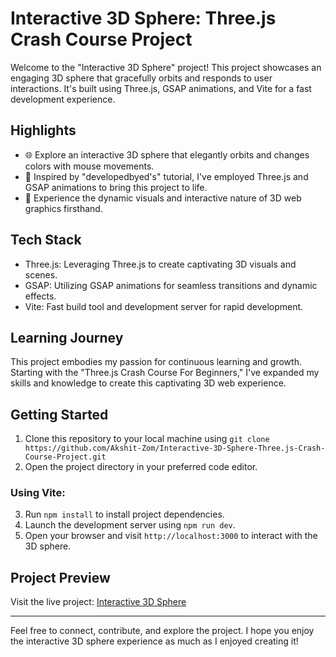 # Interactive 3D Sphere: Three.js Crash Course Project

Welcome to the "Interactive 3D Sphere" project! This project showcases an engaging 3D sphere that gracefully orbits and responds to user interactions. It's built using Three.js, GSAP animations, and Vite for a fast development experience.

## Highlights

- 🌐 Explore an interactive 3D sphere that elegantly orbits and changes colors with mouse movements.
- 🚀 Inspired by "developedbyed's" tutorial, I've employed Three.js and GSAP animations to bring this project to life.
- 🌈 Experience the dynamic visuals and interactive nature of 3D web graphics firsthand.

## Tech Stack

- Three.js: Leveraging Three.js to create captivating 3D visuals and scenes.
- GSAP: Utilizing GSAP animations for seamless transitions and dynamic effects.
- Vite: Fast build tool and development server for rapid development.

## Learning Journey

This project embodies my passion for continuous learning and growth. Starting with the "Three.js Crash Course For Beginners," I've expanded my skills and knowledge to create this captivating 3D web experience.

## Getting Started

1. Clone this repository to your local machine using `git clone https://github.com/Akshit-Zom/Interactive-3D-Sphere-Three.js-Crash-Course-Project.git`
2. Open the project directory in your preferred code editor.

### Using Vite:

3. Run `npm install` to install project dependencies.
4. Launch the development server using `npm run dev`.
5. Open your browser and visit `http://localhost:3000` to interact with the 3D sphere.

## Project Preview

Visit the live project: [Interactive 3D Sphere](https://akshit-zom.github.io/Interactive-3D-Sphere-Three.js-Crash-Course-Project/)


---

Feel free to connect, contribute, and explore the project. I hope you enjoy the interactive 3D sphere experience as much as I enjoyed creating it!
